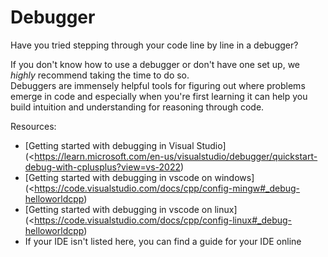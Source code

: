 <!-- alias debugger -->
<!-- no embed -->

# Debugger

Have you tried stepping through your code line by line in a debugger?

If you don't know how to use a debugger or don't have one set up, we *highly* recommend taking the time to do so.<br/>
Debuggers are immensely helpful tools for figuring out where problems emerge in code and especially when you're first
learning it can help you build intuition and understanding for reasoning through code.

Resources:
- [Getting started with debugging in Visual Studio](<https://learn.microsoft.com/en-us/visualstudio/debugger/quickstart-debug-with-cplusplus?view=vs-2022)
- [Getting started with debugging in vscode on windows](<https://code.visualstudio.com/docs/cpp/config-mingw#_debug-helloworldcpp)
- [Getting started with debugging in vscode on linux](<https://code.visualstudio.com/docs/cpp/config-linux#_debug-helloworldcpp)
- If your IDE isn't listed here, you can find a guide for your IDE online
